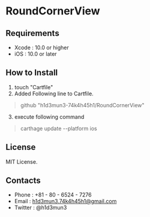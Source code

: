 #  RoundCornerView

## Requirements

- Xcode : 10.0 or higher
- iOS : 10.0 or later

## How to Install

1. touch "Cartfile"
2. Added Following line to Cartfile.
> github "h1d3mun3-74k4h45h1/RoundCornerView"
3. execute following command
> carthage update --platform ios

## License

MIT License.

## Contacts

- Phone :  +81 - 80 - 6524 - 7276
- Email : h1d3mun3.74k4h45h1@gmail.com
- Twitter : @h1d3mun3
